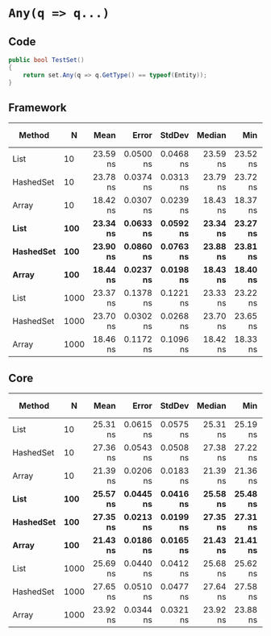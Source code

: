# `Any(q => q...)`

## Code
```csharp
public bool TestSet()
{
    return set.Any(q => q.GetType() == typeof(Entity));
}
```

## Framework
|    Method |    N |     Mean |     Error |    StdDev |   Median |      Min |      Max | Gen 0 | Gen 1 | Gen 2 | Allocated |
|---------- |----- |---------:|----------:|----------:|---------:|---------:|---------:|------------:|------------:|------------:|--------------------:|
|      List |   10 | 23.59 ns | 0.0500 ns | 0.0468 ns | 23.59 ns | 23.52 ns | 23.70 ns |      0.0085 |           - |           - |                40 B |
| HashedSet |   10 | 23.78 ns | 0.0374 ns | 0.0313 ns | 23.79 ns | 23.72 ns | 23.85 ns |      0.0085 |           - |           - |                40 B |
|     Array |   10 | 18.42 ns | 0.0307 ns | 0.0239 ns | 18.43 ns | 18.37 ns | 18.45 ns |      0.0068 |           - |           - |                32 B |
|      **List** |  **100** | **23.34 ns** | **0.0633 ns** | **0.0592 ns** | **23.34 ns** | **23.27 ns** | **23.46 ns** |      **0.0085** |           **-** |           **-** |                **40 B** |
| **HashedSet** |  **100** | **23.90 ns** | **0.0860 ns** | **0.0763 ns** | **23.88 ns** | **23.81 ns** | **24.08 ns** |      **0.0085** |           **-** |           **-** |                **40 B** |
|     **Array** |  **100** | **18.44 ns** | **0.0237 ns** | **0.0198 ns** | **18.43 ns** | **18.40 ns** | **18.47 ns** |      **0.0068** |           **-** |           **-** |                **32 B** |
|      List | 1000 | 23.37 ns | 0.1378 ns | 0.1221 ns | 23.33 ns | 23.22 ns | 23.61 ns |      0.0085 |           - |           - |                40 B |
| HashedSet | 1000 | 23.70 ns | 0.0302 ns | 0.0268 ns | 23.70 ns | 23.65 ns | 23.73 ns |      0.0085 |           - |           - |                40 B |
|     Array | 1000 | 18.46 ns | 0.1172 ns | 0.1096 ns | 18.42 ns | 18.33 ns | 18.69 ns |      0.0068 |           - |           - |                32 B |

## Core
|    Method |    N |     Mean |     Error |    StdDev |   Median |      Min |      Max |  Gen 0 | Gen 1 | Gen 2 | Allocated |
|---------- |----- |---------:|----------:|----------:|---------:|---------:|---------:|-------:|------:|------:|----------:|
|      List |   10 | 25.31 ns | 0.0615 ns | 0.0575 ns | 25.31 ns | 25.19 ns | 25.43 ns | 0.0085 |     - |     - |      40 B |
| HashedSet |   10 | 27.36 ns | 0.0543 ns | 0.0508 ns | 27.38 ns | 27.22 ns | 27.43 ns | 0.0085 |     - |     - |      40 B |
|     Array |   10 | 21.39 ns | 0.0206 ns | 0.0183 ns | 21.39 ns | 21.36 ns | 21.42 ns | 0.0068 |     - |     - |      32 B |
|      **List** |  **100** | **25.57 ns** | **0.0445 ns** | **0.0416 ns** | **25.58 ns** | **25.48 ns** | **25.63 ns** | **0.0085** |     **-** |     **-** |      **40 B** |
| **HashedSet** |  **100** | **27.35 ns** | **0.0213 ns** | **0.0199 ns** | **27.35 ns** | **27.31 ns** | **27.38 ns** | **0.0085** |     **-** |     **-** |      **40 B** |
|     **Array** |  **100** | **21.43 ns** | **0.0186 ns** | **0.0165 ns** | **21.43 ns** | **21.41 ns** | **21.47 ns** | **0.0068** |     **-** |     **-** |      **32 B** |
|      List | 1000 | 25.69 ns | 0.0440 ns | 0.0412 ns | 25.68 ns | 25.62 ns | 25.76 ns | 0.0085 |     - |     - |      40 B |
| HashedSet | 1000 | 27.65 ns | 0.0510 ns | 0.0477 ns | 27.64 ns | 27.58 ns | 27.73 ns | 0.0085 |     - |     - |      40 B |
|     Array | 1000 | 23.92 ns | 0.0344 ns | 0.0321 ns | 23.92 ns | 23.88 ns | 23.98 ns | 0.0068 |     - |     - |      32 B |